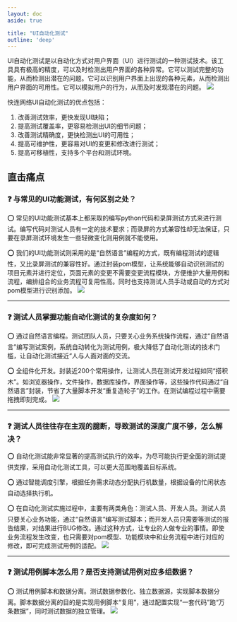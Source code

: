 ```yaml
---
layout: doc
aside: true

title: "UI自动化测试"
outline: 'deep'
---
```


UI自动化测试是以自动化方式对用户界面（UI）进行测试的一种测试技术。该工具具有极高的精度，可以及时检测出用户界面的各种异常。它可以测试完整的功能，从而检测出潜在的问题。它可以识别用户界面上出现的各种元素，从而检测出用户界面的可用性。它可以模拟用户的行为，从而及时发现潜在的问题。
![](/static/testing/behave/apply.png)

快连网络UI自动化测试的优点包括：
1. 改善测试效率，更快发现UI缺陷；
2. 提高测试覆盖率，更容易检测出UI的细节问题；
3. 改善测试精确度，更快检测出UI的可用性；
4. 提高可维护性，更容易对UI的变更和修改进行测试；
5. 提高可移植性，支持多个平台和测试环境。

## 直击痛点

### ❓ 与常见的UI功能测试，有何区别之处？

⭕ 常见的UI功能测试基本上都采取的编写python代码和录屏测试方式来进行测试。编写代码对测试人员有一定的技术要求；而录屏的方式兼容性却无法保证，只要在录屏测试环境发生一些轻微变化则用例就不能使用。

⭕ 我们的UI功能测试则采用的是“自然语言”编程的方式，既有编程测试的逻辑性，又比录屏测试的兼容性好。通过封装pom模型，让系统能够自动识别测试的项目元素并进行定位，页面元素的变更不需要变更流程模块，方便维护大量用例和流程，编排组合的业务流程可复用性高。同时也支持测试人员手动或自动的方式对pom模型进行识别添加。
![](/static/testing/behave/behave1.png)

---

### ❓ 测试人员掌握功能自动化测试的复杂度如何？

⭕ 通过自然语言编程。测试团队人员，只要关心业务系统操作流程，通过“自然语言”编写测试案例，系统自动转化为测试用例，极大降低了自动化测试的技术门槛，让自动化测试接近“人与人面对面的交流。

⭕ 全组件化开发。封装近200个常用操作，让测试人员在测试开发过程如同“搭积木”。如浏览器操作，文件操作，数据库操作，界面操作等，这些操作代码通过“自然语言”封装，节省了大量脚本开发“重复造轮子”的工作。在测试编程过程中需要拖拽即刻完成。
![](/static/testing/behave/behave2.png)

---

### ❓ 测试人员往往存在主观的臆断，导致测试的深度广度不够，怎么解决？

⭕ 自动化测试能非常显著的提高测试执行的效率，为尽可能执行更全面的测试提供支撑，采用自动化测试工具，可以更大范围地覆盖目标系统。

⭕ 通过智能调度引擎，根据任务需求动态分配执行机数量，根据设备的忙闲状态自动选择执行机。

⭕ 在自动化测试实施过程中，主要有两类角色：测试人员、开发人员。测试人员只要关心业务功能，通过“自然语言”编写测试脚本；而开发人员只需要等测试的报告结果，对结果进行BUG修改。通过这种方式，让专业的人做专业的事情。即使业务流程发生改变，也只需要对pom模型、功能模块中和业务流程中进行对应的修改，即可完成测试用例的适配。
![](/static/testing/behave/behave3.png)

---

### ❓ 测试用例脚本怎么用？是否支持测试用例对应多组数据？

⭕ 测试用例脚本和数据分离。测试数据参数化、独立数据源，实现脚本数据分离。脚本数据分离的目的是实现用例脚本“复用”，通过配置实现“一套代码”跑“万条数据”，同时测试数据的独立管理。
![](/static/testing/behave/behave4.png)
